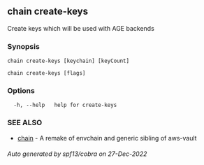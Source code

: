 ## chain create-keys

Create keys which will be used with AGE backends

### Synopsis


	chain create-keys [keychain] [keyCount]


```
chain create-keys [flags]
```

### Options

```
  -h, --help   help for create-keys
```

### SEE ALSO

* [chain](chain.md)	 - A remake of envchain and generic sibling of aws-vault

###### Auto generated by spf13/cobra on 27-Dec-2022
